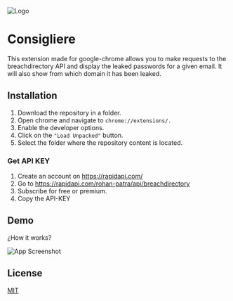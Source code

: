 
![Logo](https://dev-to-uploads.s3.amazonaws.com/uploads/articles/th5xamgrr6se0x5ro4g6.png)


# Consigliere

This extension made for google-chrome allows you to make requests to the breachdirectory API and display the leaked passwords for a given email. It will also show from which domain it has been leaked.





## Installation

1. Download the repository in a folder.
2. Open chrome and navigate to ``chrome://extensions/.``
3. Enable the developer options.
4. Click on the ``"Load Unpacked"`` button. 
5. Select the folder where the repository content is located.

### Get API KEY

1. Create an account on https://rapidapi.com/
2. Go to https://rapidapi.com/rohan-patra/api/breachdirectory
3. Subscribe for free or premium.
4. Copy the API-KEY
## Demo

¿How it works?


![App Screenshot](https://via.placeholder.com/468x300?text=App+Screenshot+Here)


## License

[MIT](https://choosealicense.com/licenses/mit/)

